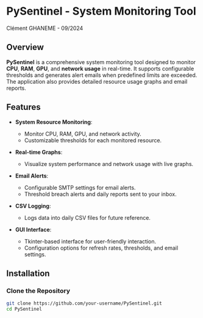 # PySentinel - System Monitoring Tool

Clément GHANEME - 09/2024

## Overview

**PySentinel** is a comprehensive system monitoring tool designed to monitor **CPU**, **RAM**, **GPU**, and **network usage** in real-time. It supports configurable thresholds and generates alert emails when predefined limits are exceeded. The application also provides detailed resource usage graphs and email reports.

## Features

- **System Resource Monitoring**:  
  - Monitor CPU, RAM, GPU, and network activity.
  - Customizable thresholds for each monitored resource.
  
- **Real-time Graphs**:  
  - Visualize system performance and network usage with live graphs.
  
- **Email Alerts**:  
  - Configurable SMTP settings for email alerts.
  - Threshold breach alerts and daily reports sent to your inbox.
  
- **CSV Logging**:  
  - Logs data into daily CSV files for future reference.
  
- **GUI Interface**:  
  - Tkinter-based interface for user-friendly interaction.
  - Configuration options for refresh rates, thresholds, and email settings.

## Installation

### Clone the Repository

```bash
git clone https://github.com/your-username/PySentinel.git
cd PySentinel
